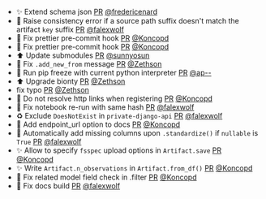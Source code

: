 - ✨ Extend schema json [PR](https://github.com/laminlabs/lamindb-setup/pull/961) [@fredericenard](https://github.com/fredericenard)
- 🚸 Raise consistency error if a source path suffix doesn't match the artifact `key` suffix [PR](https://github.com/laminlabs/lamindb/pull/2490) [@falexwolf](https://github.com/falexwolf)
- 💚 Fix prettier pre-commit hook [PR](https://github.com/laminlabs/lamindb/pull/2499) [@Koncopd](https://github.com/Koncopd)
- 💚 Fix prettier pre-commit hook [PR](https://github.com/laminlabs/lamindb-setup/pull/975) [@Koncopd](https://github.com/Koncopd)
- ⬆️ Update submodules [PR](https://github.com/laminlabs/lamindb/pull/2498) [@sunnyosun](https://github.com/sunnyosun)
- 🐛 Fix `.add_new_from` message [PR](https://github.com/laminlabs/lamindb/pull/2497) [@Zethson](https://github.com/Zethson)
- 🐛 Run pip freeze with current python interpreter [PR](https://github.com/laminlabs/lamindb/pull/2495) [@ap--](https://github.com/ap--)
- ⬆️ Upgrade bionty [PR](https://github.com/laminlabs/lamindb/pull/2494) [@Zethson](https://github.com/Zethson)
- fix typo [PR](https://github.com/laminlabs/lamindb/pull/2492) [@Zethson](https://github.com/Zethson)
- 🐛 Do not resolve http links when registering [PR](https://github.com/laminlabs/lamindb/pull/2491) [@Koncopd](https://github.com/Koncopd)
- 🐛 Fix notebook re-run with same hash [PR](https://github.com/laminlabs/lamindb/pull/2489) [@falexwolf](https://github.com/falexwolf)
- ♻️ Exclude `DoesNotExist` in `private-django-api` [PR](https://github.com/laminlabs/lamindb-setup/pull/973) [@falexwolf](https://github.com/falexwolf)
- 📝 Add endpoint_url option to docs [PR](https://github.com/laminlabs/lamindb/pull/2487) [@Koncopd](https://github.com/Koncopd)
- 🐛 Automatically add missing columns upon `.standardize()` if `nullable` is `True` [PR](https://github.com/laminlabs/lamindb/pull/2485) [@falexwolf](https://github.com/falexwolf)
- ✨ Allow to specify `fsspec` upload options in `Artifact.save` [PR](https://github.com/laminlabs/lamindb/pull/2486) [@Koncopd](https://github.com/Koncopd)
- ✨ Write `Artifact.n_observations` in `Artifact.from_df()` [PR](https://github.com/laminlabs/lamindb/pull/2484) [@Koncopd](https://github.com/Koncopd)
- 🐛 Fix related model field check in .filter [PR](https://github.com/laminlabs/lamindb/pull/2482) [@Koncopd](https://github.com/Koncopd)
- 💚 Fix docs build [PR](https://github.com/laminlabs/lamindb/pull/2481) [@falexwolf](https://github.com/falexwolf)
